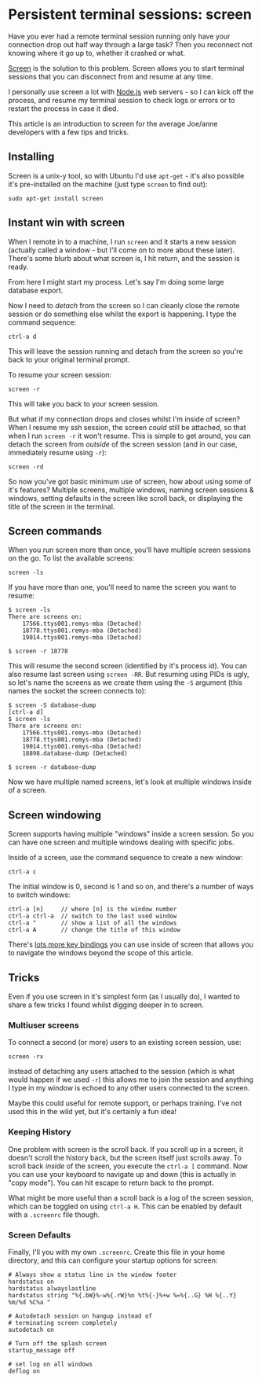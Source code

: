 # Persistent terminal sessions: screen

Have you ever had a remote terminal session running only have your connection drop out half way through a large task? Then you reconnect not knowing where it go up to, whether it crashed or what.

[Screen](http://www.gnu.org/software/screen/manual/screen.html) is the solution to this problem. Screen allows you to start terminal sessions that you can disconnect from and resume at any time. 

I personally use screen a lot with [Node.js](http://nodejs.org) web servers - so I can kick off the process, and resume my terminal session to check logs or errors or to restart the process in case it died.

This article is an introduction to screen for the average Joe/anne developers with a few tips and tricks.

## Installing

Screen is a unix-y tool, so with Ubuntu I'd use `apt-get` - it's also possible it's pre-installed on the machine (just type `screen` to find out):

    sudo apt-get install screen

## Instant win with screen

When I remote in to a machine, I run `screen` and it starts a new session (actually called a window - but I'll come on to more about these later). There's some blurb about what screen is, I hit return, and the session is ready.

From here I might start my process. Let's say I'm doing some large database export.

Now I need to *detach* from the screen so I can cleanly close the remote session or do something else whilst the export is happening. I type the command sequence:

    ctrl-a d

This will leave the session running and detach from the screen so you're back to your original terminal prompt.

To resume your screen session:

    screen -r

This will take you back to your screen session.

But what if my connection drops and closes whilst I'm inside of screen? When I resume my ssh session, the screen *could* still be attached, so that when I run `screen -r` it won't resume. This is simple to get around, you can detach the screen from *outside* of the screen session (and in our case, immediately resume using `-r`):

    screen -rd

So now you've got basic minimum use of screen, how about using some of it's features? Multiple screens, multiple windows, naming screen sessions & windows, setting defaults in the screen like scroll back, or displaying the title of the screen in the terminal.

## Screen commands

When you run screen more than once, you'll have multiple screen sessions on the go. To list the available screens:

    screen -ls

If you have more than one, you'll need to name the screen you want to resume:

    $ screen -ls
    There are screens on:
        17566.ttys001.remys-mba (Detached)
        18778.ttys001.remys-mba (Detached)
        19014.ttys001.remys-mba (Detached)
    
    $ screen -r 18778

This will resume the second screen (identified by it's process id). You can also resume last screen using `screen -RR`. But resuming using PIDs is ugly, so let's name the screens as we create them using the `-S` argument (this names the socket the screen connects to):

    $ screen -S database-dump
    [ctrl-a d]
    $ screen -ls
    There are screens on:
        17566.ttys001.remys-mba (Detached)
        18778.ttys001.remys-mba (Detached)
        19014.ttys001.remys-mba (Detached)
        18898.database-dump (Detached)
    
    $ screen -r database-dump

Now we have multiple named screens, let's look at multiple windows inside of a screen.

## Screen windowing

Screen supports having multiple "windows" inside a screen session. So you can have one screen and multiple windows dealing with specific jobs. 

Inside of a screen, use the command sequence to create a new window:

    ctrl-a c

The initial window is 0, second is 1 and so on, and there's a number of ways to switch windows:

    ctrl-a [n]     // where [n] is the window number
    ctrl-a ctrl-a  // switch to the last used window
    ctrl-a "       // show a list of all the windows
    ctrl-a A       // change the title of this window

There's [lots more key bindings](http://linux.about.com/od/Bash_Scripting_Solutions/a/The-Linux-Screen-Terminal-Window-Manager-Key-Bindings.htm) you can use inside of screen that allows you to navigate the windows beyond the scope of this article.

## Tricks

Even if you use screen in it's simplest form (as I usually do), I wanted to share a few tricks I found whilst digging deeper in to screen.

### Multiuser screens

To connect a second (or more) users to an existing screen session, use:

    screen -rx

Instead of detaching any users attached to the session (which is what would happen if we used `-r`) this allows me to join the session and anything I type in my window is echoed to any other users connected to the screen.

Maybe this could useful for remote support, or perhaps training. I've not used this in the wild yet, but it's certainly a fun idea!

### Keeping History

One problem with screen is the scroll back. If you scroll up in a screen, it doesn't scroll the history back, but the screen itself just scrolls away. To scroll back *inside* of the screen, you execute the `ctrl-a [` command. Now you can use your keyboard to navigate up and down (this is actually in "copy mode"). You can hit escape to return back to the prompt.

What might be more useful than a scroll back is a log of the screen session, which can be toggled on using `ctrl-a H`. This can be enabled by default with a `.screenrc` file though.

### Screen Defaults

Finally, I'll you with my own `.screenrc`. Create this file in your home directory, and this can configure your startup options for screen:

    # Always show a status line in the window footer
    hardstatus on
    hardstatus alwayslastline
    hardstatus string "%{.bW}%-w%{.rW}%n %t%{-}%+w %=%{..G} %H %{..Y} %m/%d %C%a "
                
    # Autodetach session on hangup instead of 
    # terminating screen completely
    autodetach on 
        
    # Turn off the splash screen
    startup_message off

    # set log on all windows
    deflog on

